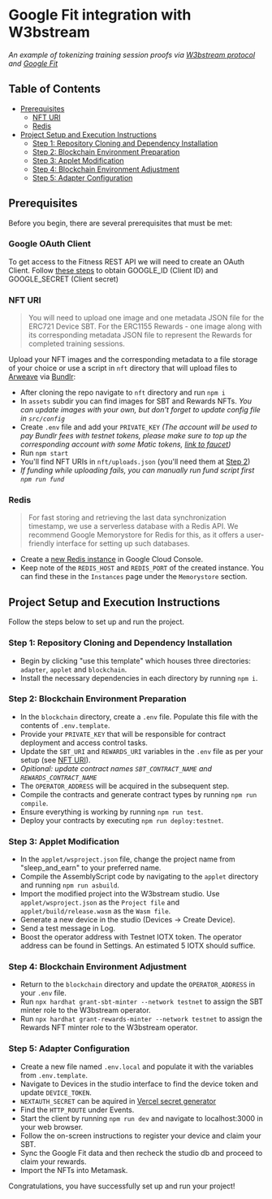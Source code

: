 # Google Fit integration with W3bstream

_An example of tokenizing training session proofs via [W3bstream protocol](https://w3bstream.com) and [Google Fit](https://www.google.com/fit/)_

## Table of Contents

- [Prerequisites](#prerequisites)
  - [NFT URI](#nft-uri)
  - [Redis](#redis)
- [Project Setup and Execution Instructions](#project-setup-and-execution-instructions)
  - [Step 1: Repository Cloning and Dependency Installation](#step-1-repository-cloning-and-dependency-installation)
  - [Step 2: Blockchain Environment Preparation](#step-2-blockchain-environment-preparation)
  - [Step 3: Applet Modification](#step-3-applet-modification)
  - [Step 4: Blockchain Environment Adjustment](#step-4-blockchain-environment-adjustment)
  - [Step 5: Adapter Configuration](#step-5-adapter-configuration)

## Prerequisites

Before you begin, there are several prerequisites that must be met:

### Google OAuth Client

To get access to the Fitness REST API we will need to create an OAuth Client. Follow [these steps](https://developers.google.com/fit/rest/v1/get-started) to obtain GOOGLE_ID (Client ID) and GOOGLE_SECRET (Client secret)

### NFT URI

> You will need to upload one image and one metadata JSON file for the ERC721 Device SBT.
> For the ERC1155 Rewards - one image along with its corresponding metadata JSON file to represent the Rewards for completed training sessions.

Upload your NFT images and the corresponding metadata to a file storage of your choice or use a script in `nft` directory that will upload files to [Arweave](https://www.arweave.org) via [Bundlr](https://bundlr.network):

- After cloning the repo navigate to `nft` directory and run `npm i`
- In `assets` subdir you can find images for SBT and Rewards NFTs. _You can update images with your own, but don't forget to update config file in `src/config`_
- Create `.env` file and add your `PRIVATE_KEY` _(The account will be used to pay Bundlr fees with testnet tokens, please make sure to top up the corresponding account with some Matic tokens, [link to faucet](https://mumbaifaucet.com))_
- Run `npm start`
- You'll find NFT URIs in `nft/uploads.json` (you'll need them at [Step 2](#step-2-blockchain-environment-preparation))
- _If funding while uploading fails, you can manually run fund script first `npm run fund`_

### Redis

> For fast storing and retrieving the last data synchronization timestamp, we use a serverless database with a Redis API. We recommend Google Memorystore for Redis for this, as it offers a user-friendly interface for setting up such databases.

- Create a [new Redis instance](https://cloud.google.com/memorystore/docs/redis/create-instance-console#creating_a_redis_instance) in Google Cloud Console.
- Keep note of the `REDIS_HOST` and `REDIS_PORT` of the created instance. You can find these in the `Instances` page under the `Memorystore` section.

## Project Setup and Execution Instructions

Follow the steps below to set up and run the project.

### Step 1: Repository Cloning and Dependency Installation

- Begin by clicking "use this template" which houses three directories: `adapter`, `applet` and `blockchain`.
- Install the necessary dependencies in each directory by running `npm i`.

### Step 2: Blockchain Environment Preparation

- In the `blockchain` directory, create a `.env` file. Populate this file with the contents of `.env.template`.
- Provide your `PRIVATE_KEY` that will be responsible for contract deployment and access control tasks.
- Update the `SBT_URI` and `REWARDS_URI` variables in the `.env` file as per your setup (see [NFT URI](#nft-uri)).
- _Opitional: update contract names `SBT_CONTRACT_NAME` and `REWARDS_CONTRACT_NAME`_
- The `OPERATOR_ADDRESS` will be acquired in the subsequent step.
- Compile the contracts and generate contract types by running `npm run compile`.
- Ensure everything is working by running `npm run test`.
- Deploy your contracts by executing `npm run deploy:testnet`.

### Step 3: Applet Modification

- In the `applet/wsproject.json` file, change the project name from "sleep_and_earn" to your preferred name.
- Compile the AssemblyScript code by navigating to the `applet` directory and running `npm run asbuild`.
- Import the modified project into the W3bstream studio. Use `applet/wsproject.json` as the `Project file` and `applet/build/release.wasm` as the `Wasm file`.
- Generate a new device in the studio (Devices -> Create Device).
- Send a test message in Log.
- Boost the operator address with Testnet IOTX token. The operator address can be found in Settings. An estimated 5 IOTX should suffice.

### Step 4: Blockchain Environment Adjustment

- Return to the `blockchain` directory and update the `OPERATOR_ADDRESS` in your `.env` file.
- Run `npx hardhat grant-sbt-minter --network testnet` to assign the SBT minter role to the W3bstream operator.
- Run `npx hardhat grant-rewards-minter --network testnet` to assign the Rewards NFT minter role to the W3bstream operator.

### Step 5: Adapter Configuration

- Create a new file named `.env.local` and populate it with the variables from `.env.template`.
- Navigate to Devices in the studio interface to find the device token and update `DEVICE_TOKEN`.
- `NEXTAUTH_SECRET` can be aquired in [Vercel secret generator](https://generate-secret.vercel.app/32)
- Find the `HTTP_ROUTE` under Events.
- Start the client by running `npm run dev` and navigate to localhost:3000 in your web browser.
- Follow the on-screen instructions to register your device and claim your SBT.
- Sync the Google Fit data and then recheck the studio db and proceed to claim your rewards.
- Import the NFTs into Metamask.

Congratulations, you have successfully set up and run your project!
